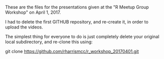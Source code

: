 These are the files for the presentations given at the "R Meetup Group Workshop" on April 1, 2017.

I had to delete the first GITHUB repository, and re-create it, in order to upload the videos.

The simplest thing for everyone to do is just completely delete your original local subdirectory, and re-clone this using:

git   clone   https://github.com/rharrismcc/r_workshop_20170401.git
